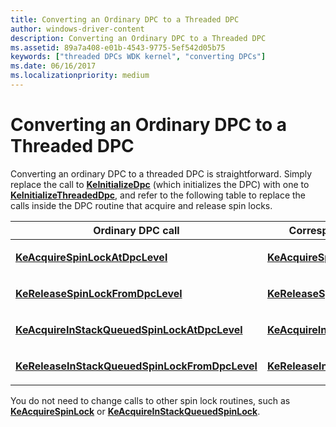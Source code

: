 ```yaml
---
title: Converting an Ordinary DPC to a Threaded DPC
author: windows-driver-content
description: Converting an Ordinary DPC to a Threaded DPC
ms.assetid: 89a7a408-e01b-4543-9775-5ef542d05b75
keywords: ["threaded DPCs WDK kernel", "converting DPCs"]
ms.date: 06/16/2017
ms.localizationpriority: medium
---
```


# Converting an Ordinary DPC to a Threaded DPC





Converting an ordinary DPC to a threaded DPC is straightforward. Simply replace the call to [**KeInitializeDpc**](https://msdn.microsoft.com/library/windows/hardware/ff552130) (which initializes the DPC) with one to [**KeInitializeThreadedDpc**](https://msdn.microsoft.com/library/windows/hardware/ff552166), and refer to the following table to replace the calls inside the DPC routine that acquire and release spin locks.

<table>
<colgroup>
<col width="50%" />
<col width="50%" />
</colgroup>
<thead>
<tr class="header">
<th>Ordinary DPC call</th>
<th>Corresponding threaded DPC call</th>
</tr>
</thead>
<tbody>
<tr class="odd">
<td><p><a href="https://msdn.microsoft.com/library/windows/hardware/ff551921" data-raw-source="[&lt;strong&gt;KeAcquireSpinLockAtDpcLevel&lt;/strong&gt;](https://msdn.microsoft.com/library/windows/hardware/ff551921)"><strong>KeAcquireSpinLockAtDpcLevel</strong></a></p></td>
<td><p><a href="https://msdn.microsoft.com/library/windows/hardware/ff551923" data-raw-source="[&lt;strong&gt;KeAcquireSpinLockForDpc&lt;/strong&gt;](https://msdn.microsoft.com/library/windows/hardware/ff551923)"><strong>KeAcquireSpinLockForDpc</strong></a></p></td>
</tr>
<tr class="even">
<td><p><a href="https://msdn.microsoft.com/library/windows/hardware/ff553150" data-raw-source="[&lt;strong&gt;KeReleaseSpinLockFromDpcLevel&lt;/strong&gt;](https://msdn.microsoft.com/library/windows/hardware/ff553150)"><strong>KeReleaseSpinLockFromDpcLevel</strong></a></p></td>
<td><p><a href="https://msdn.microsoft.com/library/windows/hardware/ff553148" data-raw-source="[&lt;strong&gt;KeReleaseSpinLockForDpc&lt;/strong&gt;](https://msdn.microsoft.com/library/windows/hardware/ff553148)"><strong>KeReleaseSpinLockForDpc</strong></a></p></td>
</tr>
<tr class="odd">
<td><p><a href="https://msdn.microsoft.com/library/windows/hardware/ff551908" data-raw-source="[&lt;strong&gt;KeAcquireInStackQueuedSpinLockAtDpcLevel&lt;/strong&gt;](https://msdn.microsoft.com/library/windows/hardware/ff551908)"><strong>KeAcquireInStackQueuedSpinLockAtDpcLevel</strong></a></p></td>
<td><p><a href="https://msdn.microsoft.com/library/windows/hardware/ff551912" data-raw-source="[&lt;strong&gt;KeAcquireInStackQueuedSpinLockForDpc&lt;/strong&gt;](https://msdn.microsoft.com/library/windows/hardware/ff551912)"><strong>KeAcquireInStackQueuedSpinLockForDpc</strong></a></p></td>
</tr>
<tr class="even">
<td><p><a href="https://msdn.microsoft.com/library/windows/hardware/ff553137" data-raw-source="[&lt;strong&gt;KeReleaseInStackQueuedSpinLockFromDpcLevel&lt;/strong&gt;](https://msdn.microsoft.com/library/windows/hardware/ff553137)"><strong>KeReleaseInStackQueuedSpinLockFromDpcLevel</strong></a></p></td>
<td><p><a href="https://msdn.microsoft.com/library/windows/hardware/ff553133" data-raw-source="[&lt;strong&gt;KeReleaseInStackQueuedSpinLockForDpc&lt;/strong&gt;](https://msdn.microsoft.com/library/windows/hardware/ff553133)"><strong>KeReleaseInStackQueuedSpinLockForDpc</strong></a></p></td>
</tr>
</tbody>
</table>

 

You do not need to change calls to other spin lock routines, such as [**KeAcquireSpinLock**](https://msdn.microsoft.com/library/windows/hardware/ff551917) or [**KeAcquireInStackQueuedSpinLock**](https://msdn.microsoft.com/library/windows/hardware/ff551899).

 

 




